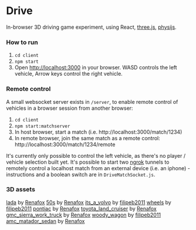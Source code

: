 # Drive
In-browser 3D driving game experiment, using React, [three.js](threejs.org), [physijs](http://chandlerprall.github.io/Physijs/).


### How to run
1) `cd client`
2) `npm start`
3) Open [http://localhost:3000](http://localhost:3000) in your browser. WASD controls the left vehicle, Arrow keys control the right vehicle.

### Remote control
A small websocket server exists in `/server`, to enable remote control of vehicles in a browser session from another browser:
1) `cd client`
2) `npm start:matchserver`
3) In host browser, start a match (i.e. http://localhost:3000/match/1234)
4) In remote browser, join the same match as a remote control: http://localhost:3000/match/1234/remote

It's currently only possible to control the left vehicle, as there's no player / vehicle selection built yet.
It's possible to start two [ngrok](http://ngrok.io) tunnels to remotely control a localhost match from an external device (i.e. an iphone) - instructions and a boolean switch are in `DriveMatchSocket.js`.

### 3D assets
[lada](https://sketchfab.com/models/c94daeb210b244729d634975c9ed0c5b) by [Renafox](https://sketchfab.com/kryik1023)
[50s](https://sketchfab.com/models/95baa20ebc5d4d2e869f0b549be838fe) by [Renafox](https://sketchfab.com/kryik1023)
[its_a_volvo](https://sketchfab.com/models/43da0e1729ca4e55b588b46907f2459b) by [filipeb2011](https://sketchfab.com/filipeb2011)
[wheels](https://sketchfab.com/models/77828def0055475db5791f906c2b5cc2) by [filipeb2011](https://sketchfab.com/filipeb2011)
[pontiac](https://sketchfab.com/models/57ea22641c9544d49c186421c3a95bb4) by [Renafox](https://sketchfab.com/kryik1023)
[toyota_land_cruiser](https://sketchfab.com/models/91b5815c64eb43b0a88f6fdb9df774e4) by [Renafox](https://sketchfab.com/kryik1023)
[gmc_sierra_work_truck](https://sketchfab.com/models/1fae2b50fbe14d2c98296a2560a38399) by [Renafox](https://sketchfab.com/kryik1023)
[woody_wagon](https://sketchfab.com/models/07d3cfbb2b5f440785fe0aead51e1ca1) by [filipeb2011](https://sketchfab.com/filipeb2011)
[amc_matador_sedan](https://sketchfab.com/models/4e087683648249a0a362100fc0f1e059) by [Renafox](https://sketchfab.com/kryik1023)
